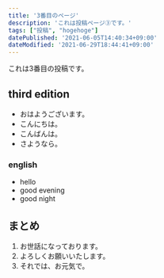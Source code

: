 ```yaml
---
title: '3番目のページ'
description: 'これは投稿ページ③です。'
tags: ["投稿", "hogehoge"]
datePublished: '2021-06-05T14:40:34+09:00'
dateModified: '2021-06-29T18:44:41+09:00'
---
```


これは3番目の投稿です。

## third edition

- おはようございます。
- こんにちは。
- こんばんは。
- さようなら。

### english

- hello
- good evening
- good night

## まとめ

1. お世話になっております。 
2. よろしくお願いいたします。
3. それでは、お元気で。

